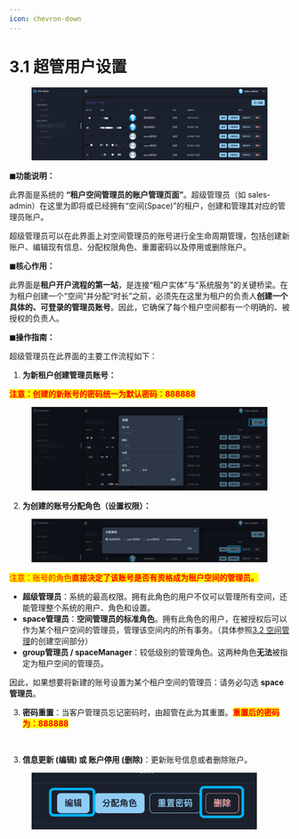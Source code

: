 ```yaml
---
icon: chevron-down
---
```


# 3.1 超管用户设置

<figure><img src="../.gitbook/assets/超管用户设置.png" alt=""><figcaption></figcaption></figure>

**◼︎功能说明：**

此界面是系统的 **“租户空间管理员的账户管理页面”**。超级管理员（如 sales-admin）在这里为即将或已经拥有“空间(Space)”的租户，创建和管理其对应的管理员账户。

超级管理员可以在此界面上对空间管理员的账号进行全生命周期管理，包括创建新账户、编辑现有信息、分配权限角色、重置密码以及停用或删除账户。



**◼︎︎︎核心作用：**

此界面是**租户开户流程的第一站**，是连接“租户实体”与“系统服务”的关键桥梁。在为租户创建一个“空间”并分配“时长”之前，必须先在这里为租户的负责人**创建一个具体的、可登录的管理员账号**。因此，它确保了每个租户空间都有一个明确的、被授权的负责人。



**◼︎操作指南：**

超级管理员在此界面的主要工作流程如下：

1. **为新租户创建管理员账号：**

<mark style="color:red;">**注意：创建的新账号的密码统一为默认密码：888888**</mark>

<div align="left"><figure><img src="../.gitbook/assets/超管用户创建.png" alt="" width="563"><figcaption></figcaption></figure></div>



2. **为创建的账号分配角色（设置权限）：**

<figure><img src="../.gitbook/assets/超管用户分配角色 (1).png" alt=""><figcaption></figcaption></figure>

<mark style="color:red;">注意：账号的角色</mark><mark style="color:red;">**直接决定了该账号是否有资格成为租户空间的管理员。**</mark>

* **超级管理员**：系统的最高权限。拥有此角色的用户不仅可以管理所有空间，还能管理整个系统的用户、角色和设置。
* **space管理员**：**空间管理员的标准角色**。拥有此角色的用户，在被授权后可以作为某个租户空间的管理员，管理该空间内的所有事务。（具体参照[3.2 空间管理](3.2-kong-jian-guan-li.md)的创建空间部分）
* **group管理员 / spaceManager**：较低级别的管理角色。这两种角色**无法**被指定为租户空间的管理员。

因此，如果想要将新建的账号设置为某个租户空间的管理员：请务必勾选 **space管理员**。

3. **密码重置**：当客户管理员忘记密码时，由超管在此为其重置。<mark style="color:red;">**重置后的密码为：888888**</mark>

<div align="left"><figure><img src="../.gitbook/assets/重置密码.png" alt="" width="375"><figcaption></figcaption></figure></div>

3. **信息更新 (编辑) 或 账户停用 (删除)**：更新账号信息或者删除账户。

<div align="left"><figure><img src="../.gitbook/assets/WX20250614-175541@2x.png" alt="" width="405"><figcaption></figcaption></figure></div>

